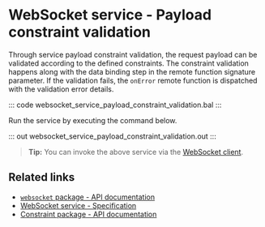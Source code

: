 # WebSocket service - Payload constraint validation

Through service payload constraint validation, the request payload can be validated according to the defined constraints. The constraint validation happens along with the data binding step in the remote function signature parameter. If the validation fails, the `onError` remote function is dispatched with the validation error details.

::: code websocket_service_payload_constraint_validation.bal :::

Run the service by executing the command below.

::: out websocket_service_payload_constraint_validation.out :::

>**Tip:** You can invoke the above service via the [WebSocket client](/learn/by-example/websocket-client/).

## Related links
- [`websocket` package - API documentation](https://lib.ballerina.io/ballerina/websocket/latest)
- [WebSocket service - Specification](/spec/websocket/#3-service-types)
- [Constraint package - API documentation](https://lib.ballerina.io/ballerina/constraint/latest)
